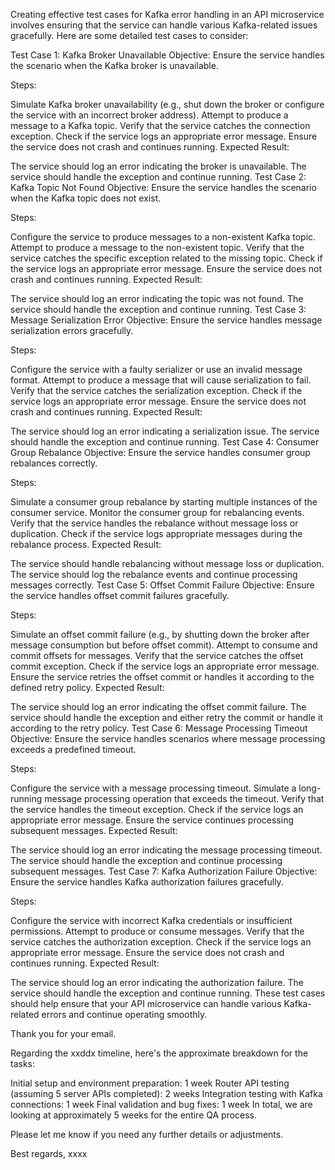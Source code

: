 Creating effective test cases for Kafka error handling in an API microservice involves ensuring that the service can handle various Kafka-related issues gracefully. Here are some detailed test cases to consider:

Test Case 1: Kafka Broker Unavailable
Objective: Ensure the service handles the scenario when the Kafka broker is unavailable.

Steps:

Simulate Kafka broker unavailability (e.g., shut down the broker or configure the service with an incorrect broker address).
Attempt to produce a message to a Kafka topic.
Verify that the service catches the connection exception.
Check if the service logs an appropriate error message.
Ensure the service does not crash and continues running.
Expected Result:

The service should log an error indicating the broker is unavailable.
The service should handle the exception and continue running.
Test Case 2: Kafka Topic Not Found
Objective: Ensure the service handles the scenario when the Kafka topic does not exist.

Steps:

Configure the service to produce messages to a non-existent Kafka topic.
Attempt to produce a message to the non-existent topic.
Verify that the service catches the specific exception related to the missing topic.
Check if the service logs an appropriate error message.
Ensure the service does not crash and continues running.
Expected Result:

The service should log an error indicating the topic was not found.
The service should handle the exception and continue running.
Test Case 3: Message Serialization Error
Objective: Ensure the service handles message serialization errors gracefully.

Steps:

Configure the service with a faulty serializer or use an invalid message format.
Attempt to produce a message that will cause serialization to fail.
Verify that the service catches the serialization exception.
Check if the service logs an appropriate error message.
Ensure the service does not crash and continues running.
Expected Result:

The service should log an error indicating a serialization issue.
The service should handle the exception and continue running.
Test Case 4: Consumer Group Rebalance
Objective: Ensure the service handles consumer group rebalances correctly.

Steps:

Simulate a consumer group rebalance by starting multiple instances of the consumer service.
Monitor the consumer group for rebalancing events.
Verify that the service handles the rebalance without message loss or duplication.
Check if the service logs appropriate messages during the rebalance process.
Expected Result:

The service should handle rebalancing without message loss or duplication.
The service should log the rebalance events and continue processing messages correctly.
Test Case 5: Offset Commit Failure
Objective: Ensure the service handles offset commit failures gracefully.

Steps:

Simulate an offset commit failure (e.g., by shutting down the broker after message consumption but before offset commit).
Attempt to consume and commit offsets for messages.
Verify that the service catches the offset commit exception.
Check if the service logs an appropriate error message.
Ensure the service retries the offset commit or handles it according to the defined retry policy.
Expected Result:

The service should log an error indicating the offset commit failure.
The service should handle the exception and either retry the commit or handle it according to the retry policy.
Test Case 6: Message Processing Timeout
Objective: Ensure the service handles scenarios where message processing exceeds a predefined timeout.

Steps:

Configure the service with a message processing timeout.
Simulate a long-running message processing operation that exceeds the timeout.
Verify that the service handles the timeout exception.
Check if the service logs an appropriate error message.
Ensure the service continues processing subsequent messages.
Expected Result:

The service should log an error indicating the message processing timeout.
The service should handle the exception and continue processing subsequent messages.
Test Case 7: Kafka Authorization Failure
Objective: Ensure the service handles Kafka authorization failures gracefully.

Steps:

Configure the service with incorrect Kafka credentials or insufficient permissions.
Attempt to produce or consume messages.
Verify that the service catches the authorization exception.
Check if the service logs an appropriate error message.
Ensure the service does not crash and continues running.
Expected Result:

The service should log an error indicating the authorization failure.
The service should handle the exception and continue running.
These test cases should help ensure that your API microservice can handle various Kafka-related errors and continue operating smoothly.

Thank you for your email.

Regarding the xxddx timeline, here's the approximate breakdown for the tasks:

Initial setup and environment preparation: 1 week
Router API testing (assuming 5 server APIs completed): 2 weeks
Integration testing with Kafka connections: 1 week
Final validation and bug fixes: 1 week
In total, we are looking at approximately 5 weeks for the entire QA process.

Please let me know if you need any further details or adjustments.

Best regards,
xxxx
